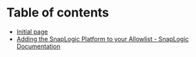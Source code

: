 # Table of contents

* [Initial page](README.md)
* [Adding the SnapLogic Platform to your Allowlist - SnapLogic Documentation](untitled.md)

